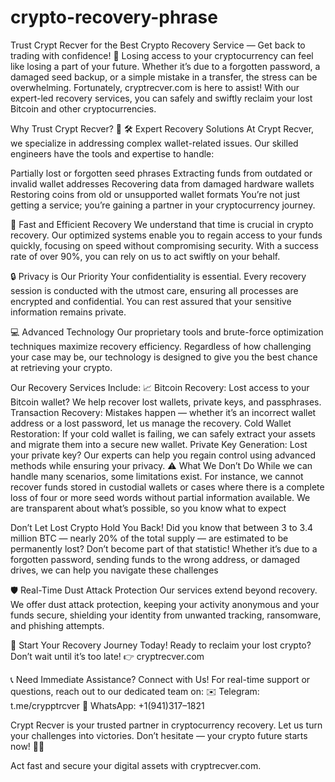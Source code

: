 # crypto-recovery-phrase
Trust Crypt Recver for the Best Crypto Recovery Service — Get back to trading with confidence! 💪
Losing access to your cryptocurrency can feel like losing a part of your future. Whether it’s due to a forgotten password, a damaged seed backup, or a simple mistake in a transfer, the stress can be overwhelming. Fortunately, cryptrecver.com is here to assist! With our expert-led recovery services, you can safely and swiftly reclaim your lost Bitcoin and other cryptocurrencies.


Why Trust Crypt Recver? 🤝
🛠️ Expert Recovery Solutions
At Crypt Recver, we specialize in addressing complex wallet-related issues. Our skilled engineers have the tools and expertise to handle:

Partially lost or forgotten seed phrases
Extracting funds from outdated or invalid wallet addresses
Recovering data from damaged hardware wallets
Restoring coins from old or unsupported wallet formats
You’re not just getting a service; you’re gaining a partner in your cryptocurrency journey.

🚀 Fast and Efficient Recovery
We understand that time is crucial in crypto recovery. Our optimized systems enable you to regain access to your funds quickly, focusing on speed without compromising security. With a success rate of over 90%, you can rely on us to act swiftly on your behalf.

🔒 Privacy is Our Priority
Your confidentiality is essential. Every recovery session is conducted with the utmost care, ensuring all processes are encrypted and confidential. You can rest assured that your sensitive information remains private.

💻 Advanced Technology
Our proprietary tools and brute-force optimization techniques maximize recovery efficiency. Regardless of how challenging your case may be, our technology is designed to give you the best chance at retrieving your crypto.

Our Recovery Services Include: 📈
Bitcoin Recovery: Lost access to your Bitcoin wallet? We help recover lost wallets, private keys, and passphrases.
Transaction Recovery: Mistakes happen — whether it’s an incorrect wallet address or a lost password, let us manage the recovery.
Cold Wallet Restoration: If your cold wallet is failing, we can safely extract your assets and migrate them into a secure new wallet.
Private Key Generation: Lost your private key? Our experts can help you regain control using advanced methods while ensuring your privacy.
⚠️ What We Don’t Do
While we can handle many scenarios, some limitations exist. For instance, we cannot recover funds stored in custodial wallets or cases where there is a complete loss of four or more seed words without partial information available. We are transparent about what’s possible, so you know what to expect


Don’t Let Lost Crypto Hold You Back!
Did you know that between 3 to 3.4 million BTC — nearly 20% of the total supply — are estimated to be permanently lost? Don’t become part of that statistic! Whether it’s due to a forgotten password, sending funds to the wrong address, or damaged drives, we can help you navigate these challenges

🛡️ Real-Time Dust Attack Protection
Our services extend beyond recovery. We offer dust attack protection, keeping your activity anonymous and your funds secure, shielding your identity from unwanted tracking, ransomware, and phishing attempts.

🎉 Start Your Recovery Journey Today!
Ready to reclaim your lost crypto? Don’t wait until it’s too late!
👉 cryptrecver.com

📞 Need Immediate Assistance? Connect with Us!
For real-time support or questions, reach out to our dedicated team on:
✉️ Telegram: t.me/crypptrcver
💬 WhatsApp: +1(941)317–1821

Crypt Recver is your trusted partner in cryptocurrency recovery. Let us turn your challenges into victories. Don’t hesitate — your crypto future starts now! 🚀✨

Act fast and secure your digital assets with cryptrecver.com.
